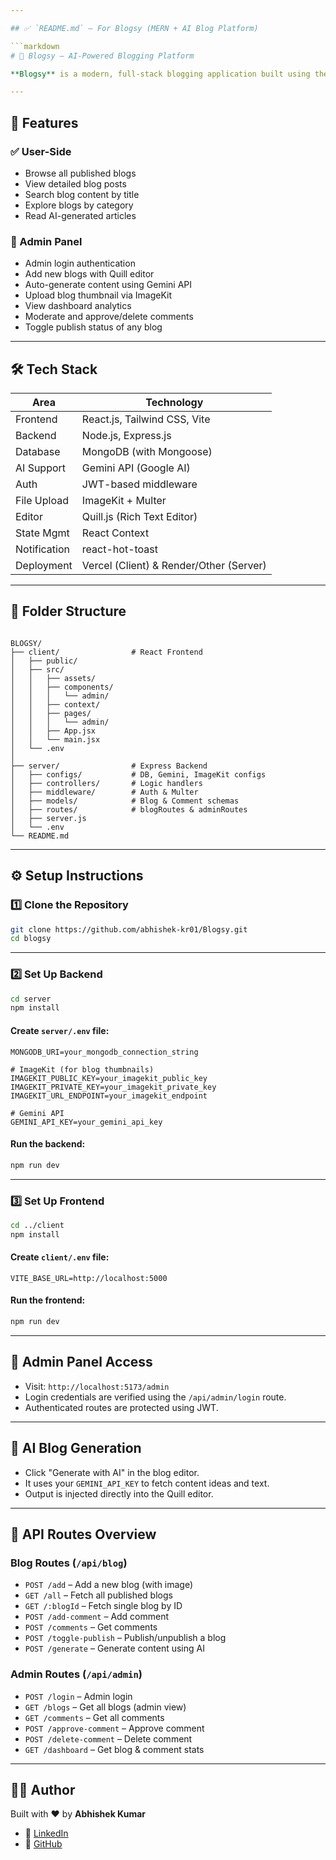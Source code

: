 ```yaml
---

## ✅ `README.md` — For Blogsy (MERN + AI Blog Platform)

```markdown
# 📝 Blogsy – AI-Powered Blogging Platform

**Blogsy** is a modern, full-stack blogging application built using the **MERN stack**. It enables admins to create, manage, and publish blog content efficiently with the help of an integrated AI content generator powered by Gemini. Users can browse categorized blogs, search content, and interact via comments — all in a clean, responsive UI.

---
```


## 🚀 Features

### ✅ User-Side

- Browse all published blogs
- View detailed blog posts
- Search blog content by title
- Explore blogs by category
- Read AI-generated articles

### 🔐 Admin Panel

- Admin login authentication
- Add new blogs with Quill editor
- Auto-generate content using Gemini API
- Upload blog thumbnail via ImageKit
- View dashboard analytics
- Moderate and approve/delete comments
- Toggle publish status of any blog

---

## 🛠 Tech Stack

| Area         | Technology                              |
| ------------ | --------------------------------------- |
| Frontend     | React.js, Tailwind CSS, Vite            |
| Backend      | Node.js, Express.js                     |
| Database     | MongoDB (with Mongoose)                 |
| AI Support   | Gemini API (Google AI)                  |
| Auth         | JWT-based middleware                    |
| File Upload  | ImageKit + Multer                       |
| Editor       | Quill.js (Rich Text Editor)             |
| State Mgmt   | React Context                           |
| Notification | react-hot-toast                         |
| Deployment   | Vercel (Client) & Render/Other (Server) |

---

## 📂 Folder Structure

```

BLOGSY/
├── client/                # React Frontend
│   ├── public/
│   ├── src/
│   │   ├── assets/
│   │   ├── components/
│   │   │   └── admin/
│   │   ├── context/
│   │   ├── pages/
│   │   │   └── admin/
│   │   ├── App.jsx
│   │   └── main.jsx
│   └── .env
│
├── server/                # Express Backend
│   ├── configs/           # DB, Gemini, ImageKit configs
│   ├── controllers/       # Logic handlers
│   ├── middleware/        # Auth & Multer
│   ├── models/            # Blog & Comment schemas
│   ├── routes/            # blogRoutes & adminRoutes
│   ├── server.js
│   └── .env
└── README.md

```

---

## ⚙️ Setup Instructions

### 1️⃣ Clone the Repository

```bash
git clone https://github.com/abhishek-kr01/Blogsy.git
cd blogsy
```

---

### 2️⃣ Set Up Backend

```bash
cd server
npm install
```

#### Create `server/.env` file:

```env
MONGODB_URI=your_mongodb_connection_string

# ImageKit (for blog thumbnails)
IMAGEKIT_PUBLIC_KEY=your_imagekit_public_key
IMAGEKIT_PRIVATE_KEY=your_imagekit_private_key
IMAGEKIT_URL_ENDPOINT=your_imagekit_endpoint

# Gemini API
GEMINI_API_KEY=your_gemini_api_key
```

#### Run the backend:

```bash
npm run dev
```

---

### 3️⃣ Set Up Frontend

```bash
cd ../client
npm install
```

#### Create `client/.env` file:

```env
VITE_BASE_URL=http://localhost:5000
```

#### Run the frontend:

```bash
npm run dev
```

---

## 🔑 Admin Panel Access

- Visit: `http://localhost:5173/admin`
- Login credentials are verified using the `/api/admin/login` route.
- Authenticated routes are protected using JWT.

---

## 🧠 AI Blog Generation

- Click "Generate with AI" in the blog editor.
- It uses your `GEMINI_API_KEY` to fetch content ideas and text.
- Output is injected directly into the Quill editor.

---

## 💾 API Routes Overview

### Blog Routes (`/api/blog`)

- `POST /add` – Add a new blog (with image)
- `GET /all` – Fetch all published blogs
- `GET /:blogId` – Fetch single blog by ID
- `POST /add-comment` – Add comment
- `POST /comments` – Get comments
- `POST /toggle-publish` – Publish/unpublish a blog
- `POST /generate` – Generate content using AI

### Admin Routes (`/api/admin`)

- `POST /login` – Admin login
- `GET /blogs` – Get all blogs (admin view)
- `GET /comments` – Get all comments
- `POST /approve-comment` – Approve comment
- `POST /delete-comment` – Delete comment
- `GET /dashboard` – Get blog & comment stats

---

## 🙋‍♂️ Author

Built with ❤️ by **Abhishek Kumar**

- 🔗 [LinkedIn](https://www.linkedin.com/in/abhishek-kumar-6202249339ak/)
- 🔗 [GitHub](https://github.com/abhishek-kr01)

